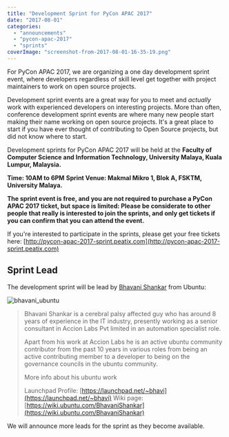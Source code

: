```yaml
---
title: "Development Sprint for PyCon APAC 2017"
date: "2017-08-01"
categories: 
  - "announcements"
  - "pycon-apac-2017"
  - "sprints"
coverImage: "screenshot-from-2017-08-01-16-35-19.png"
---
```


For PyCon APAC 2017, we are organizing a one day development sprint event, where developers regardless of skill level get together with project maintainers to work on open source projects.

Development sprint events are a great way for you to meet and _actually_ work with experienced developers on interesting projects. More than often, conference development sprint events are where many new people start making their name working on open source projects. It's a great place to start if you have ever thought of contributing to Open Source projects, but did not know where to start.

Development sprints for PyCon APAC 2017 will be held at the **Faculty of Computer Science and Information Technology, University Malaya, Kuala Lumpur, Malaysia.**

**Time: 10AM to 6PM** **Sprint Venue: Makmal Mikro 1, Blok A, FSKTM, University Malaya.**

**The sprint event is free, and you are not required to purchase a PyCon APAC 2017 ticket, but space is limited: Please be considerate to other people that really is interested to join the sprints, and only get tickets if you can confirm that you can attend the event.**

If you're interested to participate in the sprints, please get your free tickets here: [http://pycon-apac-2017-sprint.peatix.com](http://pycon-apac-2017-sprint.peatix.com)

## Sprint Lead

The development sprint will be lead by [Bhavani Shankar](https://wiki.ubuntu.com/BhavaniShankar) from Ubuntu:

![bhavani_ubuntu](https://pyconmy.files.wordpress.com/2017/08/bhavani_ubuntu.jpg?w=225)

> Bhavani Shankar is a cerebral palsy affected guy who has around 8 years of experience in the IT industry, presently working as a senior consultant in Accion Labs Pvt limited in an automation specialist role.
> 
> Apart from his work at Accion Labs he is an active ubuntu community contributor from the past 10 years in various roles from being an active contributing member to a developer to being on the governance councils in the ubuntu community.
> 
> More info about his ubuntu work
> 
> Launchpad Profile: [https://launchpad.net/~bhavi](https://launchpad.net/~bhavi) Wiki page: [https://wiki.ubuntu.com/BhavaniShankar](https://wiki.ubuntu.com/BhavaniShankar)

We will announce more leads for the sprint as they become available.
